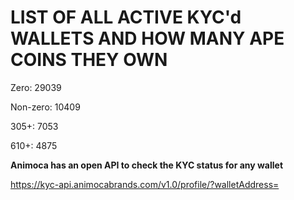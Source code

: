 # LIST OF ALL ACTIVE KYC'd WALLETS AND HOW MANY APE COINS THEY OWN

Zero: 29039

Non-zero: 10409

305+: 7053

610+: 4875

**Animoca has an open API to check the KYC status for any wallet**

https://kyc-api.animocabrands.com/v1.0/profile/?walletAddress=